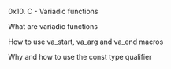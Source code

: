 0x10. C - Variadic functions



What are variadic functions

How to use va_start, va_arg and va_end macros

Why and how to use the const type qualifier
